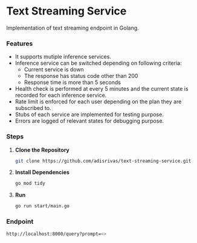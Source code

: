 # Text Streaming Service

Implementation of text streaming endpoint in Golang.

### Features
- It supports mutiple inference services.
- Inference service can be switched depending on following criteria:
   - Current service is down
   - The response has status code other than 200
   - Response time is more than 5 seconds
- Health check is performed at every 5 minutes and the current state is recorded for each inference service.
- Rate limit is enforced for each user depending on the plan they are subscribed to.
- Stubs of each service are implemented for testing purpose.
- Errors are logged of relevant states for debugging purpose.


### Steps
1. **Clone the Repository**

    ```bash
    git clone https://github.com/adisrivas/text-streaming-service.git
    ```

2. **Install Dependencies**
    ```bash
    go mod tidy
    ```

3. **Run**
    ```bash
    go run start/main.go
    ```

### Endpoint
```bash
http://localhost:8000/query?prompt=<>
```
